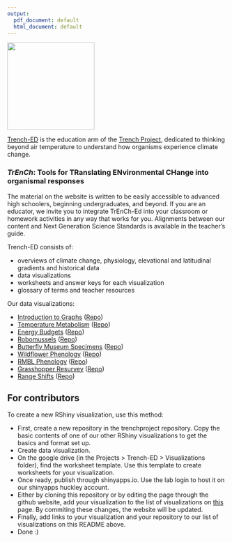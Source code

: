 ```yaml
---
output:
  pdf_document: default
  html_document: default
---
```

<img src="/assets/img/logo.png" width="200px" height="200px">

[Trench-ED](https://trench-ed.trenchproject.com/) is the education arm of the [Trench Project](https://www.trenchproject.com/), dedicated to thinking beyond air temperature to understand how organisms experience climate change.

### *TrEnCh*: Tools for TRanslating ENvironmental CHange into organismal responses

The material on the website is written to be easily accessible to advanced high schoolers, beginning undergraduates, and beyond. If you are an educator, we invite you to integrate TrEnCh-Ed into your classroom or homework activities in any way that works for you. Alignments between our content and Next Generation Science Standards is available in the teacher’s guide. 

Trench-ED consists of:
* overviews of climate change, physiology, elevational and latitudinal gradients and historical data
* data visualizations
* worksheets and answer keys for each visualization
* glossary of terms and teacher resources

Our data visualizations: 
* [Introduction to Graphs](https://huckley.shinyapps.io/Introduction-to-Graphs/) ([Repo](https://github.com/trenchproject/Introduction-to-Graphs))
* [Temperature Metabolism](https://insectphenology.ml/Climate-Change-Metabolism/) ([Repo](https://github.com/trenchproject/Climate-Change-Metabolism))
* [Energy Budgets](https://huckley.shinyapps.io/RShiny_ButterflyAdvanced/) ([Repo](https://github.com/trenchproject/RShiny_ButterflyAdvanced))
* [Robomussels](https://huckley.shinyapps.io/ClimateBiology/) ([Repo](https://github.com/trenchproject/RShiny_robomussels))
* [Butterfly Museum Specimens](https://huckley.shinyapps.io/butterflies/) ([Repo](https://github.com/trenchproject/butterflies))
* [Wildflower Phenology](https://huckley.shinyapps.io/PlantPhenology/) ([Repo](https://github.com/trenchproject/RShiny_PlantPhenology))
* [RMBL Phenology](https://huckley.shinyapps.io/RShiny_RMBL-phenology/) ([Repo](https://github.com/trenchproject/RShiny_RMBL-phenology))
* [Grasshopper Resurvey](https://huckley.shinyapps.io/grasshoppers/) ([Repo](https://github.com/HuckleyLab/RShinyGrasshopper))
* [Range Shifts](https://huckley.shinyapps.io/RShiny_RangeShifts/) ([Repo](https://github.com/trenchproject/RShiny_RangeShifts))

## For contributors
To create a new RShiny visualization, use this method:
* First, create a new repository in the trenchproject repository. Copy the basic contents of one of our other RShiny visualizations to get the basics and format set up.
* Create data visualization.
* On the google drive (in the Projects > Trench-ED > Visualizations folder), find the worksheet template. Use this template to create worksheets for your visualization.
* Once ready, publish through shinyapps.io. Use the lab login to host it on our shinyapps huckley account.
* Either by cloning this repository or by editing the page through the github website, add your visualization to the list of visualizations on [this](https://github.com/trench-ed/trench-ed.github.io/blob/master/_posts/2020-01-07-RShiny.md) page. By commiting these changes, the website will be updated.
* Finally, add links to your visualization and your repository to our list of visualizations on this README above.
* Done :)